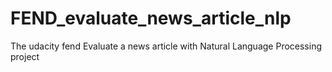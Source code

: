 # FEND_evaluate_news_article_nlp
The udacity fend Evaluate a news article with Natural Language Processing project

